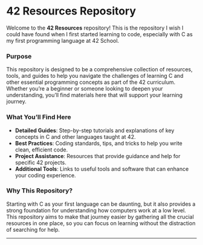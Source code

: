 # 42 Resources Repository

Welcome to the **42 Resources** repository! This is the repository I wish I could have found when I first started learning to code, especially with C as my first programming language at 42 School. 

### Purpose

This repository is designed to be a comprehensive collection of resources, tools, and guides to help you navigate the challenges of learning C and other essential programming concepts as part of the 42 curriculum. Whether you’re a beginner or someone looking to deepen your understanding, you’ll find materials here that will support your learning journey.

### What You’ll Find Here

- **Detailed Guides**: Step-by-step tutorials and explanations of key concepts in C and other languages taught at 42.
- **Best Practices**: Coding standards, tips, and tricks to help you write clean, efficient code.
- **Project Assistance**: Resources that provide guidance and help for specific 42 projects.
- **Additional Tools**: Links to useful tools and software that can enhance your coding experience.

### Why This Repository?

Starting with C as your first language can be daunting, but it also provides a strong foundation for understanding how computers work at a low level. This repository aims to make that journey easier by gathering all the crucial resources in one place, so you can focus on learning without the distraction of searching for help.





---
